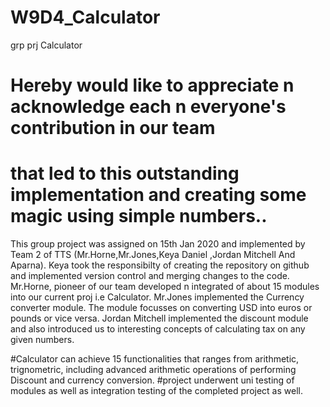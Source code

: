 # W9D4_Calculator
 grp prj Calculator
 # Hereby would like to appreciate n acknowledge each n everyone's contribution in our team 
 # that led to this outstanding implementation and creating some magic using simple numbers..

This group project was assigned on 15th Jan 2020 and implemented by Team 2 of TTS (Mr.Horne,Mr.Jones,Keya Daniel ,Jordan Mitchell And Aparna).
Keya took the responsibilty of creating the repository on github and implemented version control and merging changes to the code.
Mr.Horne, pioneer of our team developed n integrated of about 15 modules into our current proj i.e Calculator.
Mr.Jones implemented the Currency converter module. The module focusses on converting USD into euros or pounds or vice versa.
Jordan Mitchell implemented the discount module and also introduced us to interesting concepts of calculating tax on any given numbers.

#Calculator can achieve 15 functionalities that ranges from arithmetic, trignometric, including advanced arithmetic operations of performing Discount and currency conversion.
#project underwent uni testing of modules as well as integration testing of the completed project as well.


